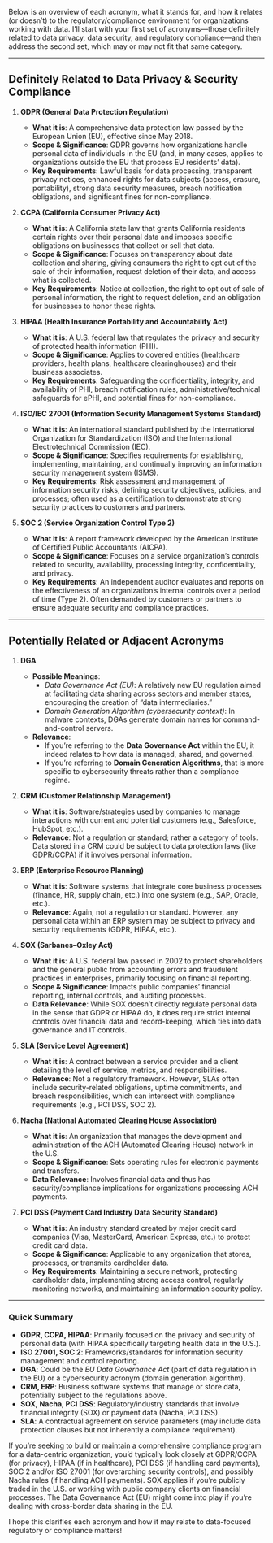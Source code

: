 Below is an overview of each acronym, what it stands for, and how it relates (or doesn’t) to the regulatory/compliance environment for organizations working with data. I’ll start with your first set of acronyms—those definitely related to data privacy, data security, and regulatory compliance—and then address the second set, which may or may not fit that same category.

---

## Definitely Related to Data Privacy & Security Compliance

1. **GDPR (General Data Protection Regulation)**

   - **What it is**: A comprehensive data protection law passed by the European Union (EU), effective since May 2018.
   - **Scope & Significance**: GDPR governs how organizations handle personal data of individuals in the EU (and, in many cases, applies to organizations outside the EU that process EU residents’ data).
   - **Key Requirements**: Lawful basis for data processing, transparent privacy notices, enhanced rights for data subjects (access, erasure, portability), strong data security measures, breach notification obligations, and significant fines for non-compliance.

2. **CCPA (California Consumer Privacy Act)**

   - **What it is**: A California state law that grants California residents certain rights over their personal data and imposes specific obligations on businesses that collect or sell that data.
   - **Scope & Significance**: Focuses on transparency about data collection and sharing, giving consumers the right to opt out of the sale of their information, request deletion of their data, and access what is collected.
   - **Key Requirements**: Notice at collection, the right to opt out of sale of personal information, the right to request deletion, and an obligation for businesses to honor these rights.

3. **HIPAA (Health Insurance Portability and Accountability Act)**

   - **What it is**: A U.S. federal law that regulates the privacy and security of protected health information (PHI).
   - **Scope & Significance**: Applies to covered entities (healthcare providers, health plans, healthcare clearinghouses) and their business associates.
   - **Key Requirements**: Safeguarding the confidentiality, integrity, and availability of PHI, breach notification rules, administrative/technical safeguards for ePHI, and potential fines for non-compliance.

4. **ISO/IEC 27001 (Information Security Management Systems Standard)**

   - **What it is**: An international standard published by the International Organization for Standardization (ISO) and the International Electrotechnical Commission (IEC).
   - **Scope & Significance**: Specifies requirements for establishing, implementing, maintaining, and continually improving an information security management system (ISMS).
   - **Key Requirements**: Risk assessment and management of information security risks, defining security objectives, policies, and processes; often used as a certification to demonstrate strong security practices to customers and partners.

5. **SOC 2 (Service Organization Control Type 2)**
   - **What it is**: A report framework developed by the American Institute of Certified Public Accountants (AICPA).
   - **Scope & Significance**: Focuses on a service organization’s controls related to security, availability, processing integrity, confidentiality, and privacy.
   - **Key Requirements**: An independent auditor evaluates and reports on the effectiveness of an organization’s internal controls over a period of time (Type 2). Often demanded by customers or partners to ensure adequate security and compliance practices.

---

## Potentially Related or Adjacent Acronyms

1. **DGA**

   - **Possible Meanings**:
     - _Data Governance Act (EU)_: A relatively new EU regulation aimed at facilitating data sharing across sectors and member states, encouraging the creation of “data intermediaries.”
     - _Domain Generation Algorithm (cybersecurity context)_: In malware contexts, DGAs generate domain names for command-and-control servers.
   - **Relevance**:
     - If you’re referring to the **Data Governance Act** within the EU, it indeed relates to how data is managed, shared, and governed.
     - If you’re referring to **Domain Generation Algorithms**, that is more specific to cybersecurity threats rather than a compliance regime.

2. **CRM (Customer Relationship Management)**

   - **What it is**: Software/strategies used by companies to manage interactions with current and potential customers (e.g., Salesforce, HubSpot, etc.).
   - **Relevance**: Not a regulation or standard; rather a category of tools. Data stored in a CRM could be subject to data protection laws (like GDPR/CCPA) if it involves personal information.

3. **ERP (Enterprise Resource Planning)**

   - **What it is**: Software systems that integrate core business processes (finance, HR, supply chain, etc.) into one system (e.g., SAP, Oracle, etc.).
   - **Relevance**: Again, not a regulation or standard. However, any personal data within an ERP system may be subject to privacy and security requirements (GDPR, HIPAA, etc.).

4. **SOX (Sarbanes–Oxley Act)**

   - **What it is**: A U.S. federal law passed in 2002 to protect shareholders and the general public from accounting errors and fraudulent practices in enterprises, primarily focusing on financial reporting.
   - **Scope & Significance**: Impacts public companies’ financial reporting, internal controls, and auditing processes.
   - **Data Relevance**: While SOX doesn’t directly regulate personal data in the sense that GDPR or HIPAA do, it does require strict internal controls over financial data and record-keeping, which ties into data governance and IT controls.

5. **SLA (Service Level Agreement)**

   - **What it is**: A contract between a service provider and a client detailing the level of service, metrics, and responsibilities.
   - **Relevance**: Not a regulatory framework. However, SLAs often include security-related obligations, uptime commitments, and breach responsibilities, which can intersect with compliance requirements (e.g., PCI DSS, SOC 2).

6. **Nacha (National Automated Clearing House Association)**

   - **What it is**: An organization that manages the development and administration of the ACH (Automated Clearing House) network in the U.S.
   - **Scope & Significance**: Sets operating rules for electronic payments and transfers.
   - **Data Relevance**: Involves financial data and thus has security/compliance implications for organizations processing ACH payments.

7. **PCI DSS (Payment Card Industry Data Security Standard)**
   - **What it is**: An industry standard created by major credit card companies (Visa, MasterCard, American Express, etc.) to protect credit card data.
   - **Scope & Significance**: Applicable to any organization that stores, processes, or transmits cardholder data.
   - **Key Requirements**: Maintaining a secure network, protecting cardholder data, implementing strong access control, regularly monitoring networks, and maintaining an information security policy.

---

### Quick Summary

- **GDPR, CCPA, HIPAA**: Primarily focused on the privacy and security of personal data (with HIPAA specifically targeting health data in the U.S.).
- **ISO 27001, SOC 2**: Frameworks/standards for information security management and control reporting.
- **DGA**: Could be the _EU Data Governance Act_ (part of data regulation in the EU) or a cybersecurity acronym (domain generation algorithm).
- **CRM, ERP**: Business software systems that manage or store data, potentially subject to the regulations above.
- **SOX, Nacha, PCI DSS**: Regulatory/industry standards that involve financial integrity (SOX) or payment data (Nacha, PCI DSS).
- **SLA**: A contractual agreement on service parameters (may include data protection clauses but not inherently a compliance requirement).

If you’re seeking to build or maintain a comprehensive compliance program for a data-centric organization, you’d typically look closely at GDPR/CCPA (for privacy), HIPAA (if in healthcare), PCI DSS (if handling card payments), SOC 2 and/or ISO 27001 (for overarching security controls), and possibly Nacha rules (if handling ACH payments). SOX applies if you’re publicly traded in the U.S. or working with public company clients on financial processes. The Data Governance Act (EU) might come into play if you’re dealing with cross-border data sharing in the EU.

I hope this clarifies each acronym and how it may relate to data-focused regulatory or compliance matters!

